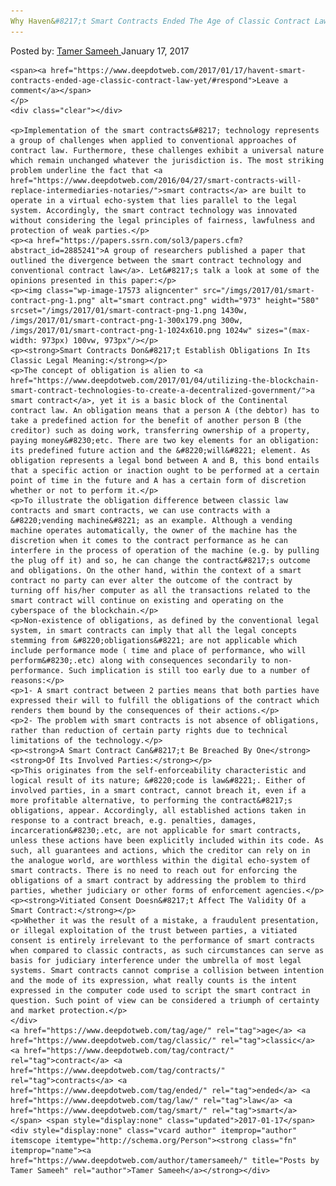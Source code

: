 ```yaml
---
Why Haven&#8217;t Smart Contracts Ended The Age of Classic Contract Law Yet?"
---
```

<article class="post-listing post-17568 post type-post status-publish format-standard has-post-thumbnail hentry  tag-age tag-classic tag-contract tag-contracts tag-ended tag-law tag-smart">
    <div class="post-inner">
        <span>Posted by: <a href="https://www.deepdotweb.com/author/tamersameeh/" title="">Tamer Sameeh </a></span>
    <span>January 17, 2017</span>
    
    <span><a href="https://www.deepdotweb.com/2017/01/17/havent-smart-contracts-ended-age-classic-contract-law-yet/#respond">Leave a comment</a></span>
    </p>
    <div class="clear"></div>
    
    <p>Implementation of the smart contracts&#8217; technology represents a group of challenges when applied to conventional approaches of contract law. Furthermore, these challenges exhibit a universal nature which remain unchanged whatever the jurisdiction is. The most striking problem underline the fact that <a href="https://www.deepdotweb.com/2016/04/27/smart-contracts-will-replace-intermediaries-notaries/">smart contracts</a> are built to operate in a virtual echo-system that lies parallel to the legal system. Accordingly, the smart contract technology was innovated without considering the legal principles of fairness, lawfulness and protection of weak parties.</p>
    <p><a href="https://papers.ssrn.com/sol3/papers.cfm?abstract_id=2885241">A group of researchers published a paper that outlined the divergence between the smart contract technology and conventional contract law</a>. Let&#8217;s talk a look at some of the opinions presented in this paper:</p>
    <p><img class="wp-image-17573 aligncenter" src="/imgs/2017/01/smart-contract-png-1.png" alt="smart contract.png" width="973" height="580" srcset="/imgs/2017/01/smart-contract-png-1.png 1430w, /imgs/2017/01/smart-contract-png-1-300x179.png 300w, /imgs/2017/01/smart-contract-png-1-1024x610.png 1024w" sizes="(max-width: 973px) 100vw, 973px"/></p>
    <p><strong>Smart Contracts Don&#8217;t Establish Obligations In Its Classic Legal Meaning:</strong></p>
    <p>The concept of obligation is alien to <a href="https://www.deepdotweb.com/2017/01/04/utilizing-the-blockchain-smart-contract-technologies-to-create-a-decentralized-government/">a smart contract</a>, yet it is a basic block of the Continental contract law. An obligation means that a person A (the debtor) has to take a predefined action for the benefit of another person B (the creditor) such as doing work, transferring ownership of a property, paying money&#8230;etc. There are two key elements for an obligation: its predefined future action and the &#8220;will&#8221; element. As obligation represents a legal bond between A and B, this bond entails that a specific action or inaction ought to be performed at a certain point of time in the future and A has a certain form of discretion whether or not to perform it.</p>
    <p>To illustrate the obligation difference between classic law contracts and smart contracts, we can use contracts with a &#8220;vending machine&#8221; as an example. Although a vending machine operates automatically, the owner of the machine has the discretion when it comes to the contract performance as he can interfere in the process of operation of the machine (e.g. by pulling the plug off it) and so, he can change the contract&#8217;s outcome and obligations. On the other hand, within the context of a smart contract no party can ever alter the outcome of the contract by turning off his/her computer as all the transactions related to the smart contract will continue on existing and operating on the cyberspace of the blockchain.</p>
    <p>Non-existence of obligations, as defined by the conventional legal system, in smart contracts can imply that all the legal concepts stemming from &#8220;obligations&#8221; are not applicable which include performance mode ( time and place of performance, who will perform&#8230;.etc) along with consequences secondarily to non-performance. Such implication is still too early due to a number of reasons:</p>
    <p>1- A smart contract between 2 parties means that both parties have expressed their will to fulfill the obligations of the contract which renders them bound by the consequences of their actions.</p>
    <p>2- The problem with smart contracts is not absence of obligations, rather than reduction of certain party rights due to technical limitations of the technology.</p>
    <p><strong>A Smart Contract Can&#8217;t Be Breached By One</strong> <strong>Of Its Involved Parties:</strong></p>
    <p>This originates from the self-enforceability characteristic and logical result of its nature; &#8220;code is law&#8221;. Either of involved parties, in a smart contract, cannot breach it, even if a more profitable alternative, to performing the contract&#8217;s obligations, appear. Accordingly, all established actions taken in response to a contract breach, e.g. penalties, damages, incarceration&#8230;.etc, are not applicable for smart contracts, unless these actions have been explicitly included within its code. As such, all guarantees and actions, which the creditor can rely on in the analogue world, are worthless within the digital echo-system of smart contracts. There is no need to reach out for enforcing the obligations of a smart contract by addressing the problem to third parties, whether judiciary or other forms of enforcement agencies.</p>
    <p><strong>Vitiated Consent Doesn&#8217;t Affect The Validity Of a Smart Contract:</strong></p>
    <p>Whether it was the result of a mistake, a fraudulent presentation, or illegal exploitation of the trust between parties, a vitiated consent is entirely irrelevant to the performance of smart contracts when compared to classic contracts, as such circumstances can serve as basis for judiciary interference under the umbrella of most legal systems. Smart contracts cannot comprise a collision between intention and the mode of its expression, what really counts is the intent expressed in the computer code used to script the smart contract in question. Such point of view can be considered a triumph of certainty and market protection.</p>
    </div>
    <a href="https://www.deepdotweb.com/tag/age/" rel="tag">age</a> <a href="https://www.deepdotweb.com/tag/classic/" rel="tag">classic</a> <a href="https://www.deepdotweb.com/tag/contract/" rel="tag">contract</a> <a href="https://www.deepdotweb.com/tag/contracts/" rel="tag">contracts</a> <a href="https://www.deepdotweb.com/tag/ended/" rel="tag">ended</a> <a href="https://www.deepdotweb.com/tag/law/" rel="tag">law</a> <a href="https://www.deepdotweb.com/tag/smart/" rel="tag">smart</a></span> <span style="display:none" class="updated">2017-01-17</span>
    <div style="display:none" class="vcard author" itemprop="author" itemscope itemtype="http://schema.org/Person"><strong class="fn" itemprop="name"><a href="https://www.deepdotweb.com/author/tamersameeh/" title="Posts by Tamer Sameeh" rel="author">Tamer Sameeh</a></strong></div>
    
